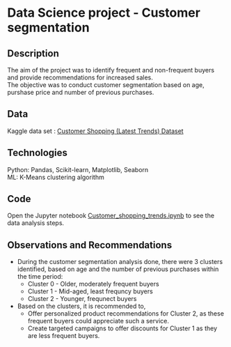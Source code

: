 # Data Science project - Customer segmentation

## Description
The aim of the project was to identify frequent and non-frequent buyers and provide recommendations for increased sales.  
The objective was to conduct customer segmentation based on age, purshase price and number of previous purchases. 

## Data
Kaggle data set : [Customer Shopping (Latest Trends) Dataset](http://www.kaggle.com/datasets/bhadramohit/customer-shopping-latest-trends-dataset/data)

## Technologies
Python: Pandas, Scikit-learn, Matplotlib, Seaborn  
ML: K-Means clustering algorithm

## Code
Open the Jupyter notebook [Customer_shopping_trends.ipynb](Customer_shopping_trends.ipynb) to see the data analysis steps.

## Observations and Recommendations 
- During the customer segmentation analysis done, there were 3 clusters identified, based on age and the number of previous purchases within the time period:
  - Cluster 0 - Older, moderately frequent buyers
  - Cluster 1 - Mid-aged, least frequncy buyers
  - Cluster 2 - Younger, frequnect buyers
- Based on the clusters, it is recommended to, 
  - Offer personalized product recommendations for Cluster 2, as these frequent buyers could appreciate such a service. 
  - Create targeted campaigns to offer discounts for Cluster 1 as they are less frequent buyers.




